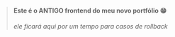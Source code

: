 > #### Este é o ANTIGO frontend do meu novo portfólio 😁
>
> ###### ele ficará aqui por um tempo para casos de rollback
